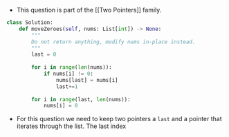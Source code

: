 - This question is part of the [[Two Pointers]] family. 

```python 
class Solution:
	def moveZeroes(self, nums: List[int]) -> None:
		"""
		Do not return anything, modify nums in-place instead.
		"""
		last = 0
		  
		for i in range(len(nums)):
			if nums[i] != 0:
				nums[last] = nums[i]
				last+=1
		
		for i in range(last, len(nums)):
			nums[i] = 0
```

- For this question we need to keep two pointers a `last` and a pointer that iterates through the list. The last index 